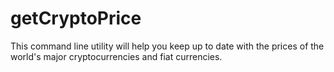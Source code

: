 # getCryptoPrice
This command line utility will help you keep up to date with the prices of the world's major cryptocurrencies and fiat currencies.
